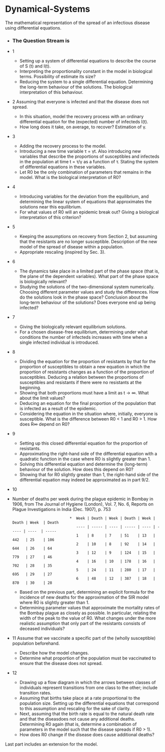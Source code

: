 # Dynamical-Systems
The mathematical representation of the spread of an infectious disease using differential equations.

* ### The Question Stream is
* 1 
  * Setting up a system of differential equations to describe the course of S (t) and I(t).
  * Interpreting the proportionality constant in the model in biological terms. Possibility of estimate its size?
  * Reducing the system to a single differential equation. Determining the long-term behaviour of the solutions. The biological interpretation of this behaviour.

 * 2
   Assuming that everyone is infected and that the disease does not spread.
   * In this situation, model the recovery process with an ordinary differential equation for the (expected) number of infecteds I(t).
   * How long does it take, on average, to recover? Estimation of γ.
     
 * 3
   * Adding the recovery process to the model.
   * Introducing a new time variable τ = γt. Also introducing new variables that describe the proportions of susceptibles and infecteds in the population at time t = τ/γ as a function of τ. Stating the system of differential equations in these variables.
   * Let R0 be the only combination of parameters that remains in the model. What is the biological interpretation of R0?
  
 * 4
   * Introducing variables for the deviation from the equilibrium, and determining the linear
system of equations that approximates the solutions near this equilibrium.
   * For what values of R0 will an epidemic break out? Giving a biological interpretation of this criterion?
  
 * 5
   * Keeping the assumptions on recovery from Section 2, but assuming that the resistants are no longer susceptible. Description of the new model of the spread of disease within a population.
   * Appropriate rescaling (inspired by Sec. 3).
  
 * 6
   * The dynamics take place in a limited part of the phase space (that is, the plane of
the dependent variables). What part of the phase space is biologically relevant?
   * Studying the solutions of the two-dimensional system numerically. Choosing different parameter values and study the differences. How do the solutions look in the phase space? Conclusion about the long-term behaviour of the solutions? Does everyone end up being infected?
  
 * 7
   * Giving the biologically relevant equilibrium solutions.    
   * For a chosen disease-free equilibrium, determining under what conditions the number of infecteds increases with time when a single infected individual is introduced.
  
 * 8
   * Dividing the equation for the proportion of resistants by that for the proportion of susceptibles to obtain a new equation in which the proportion of resistants changes as a function of the proportion of susceptibles. Deducing a relation between the proportions of susceptibles and resistants if there were no resistants at the beginning.
   * Showing that both proportions must have a limit as t → ∞. What about the limit values?
   * Deducing an equation for the final proportion of the population that is infected as a result of the epidemic.
   * Considering the equation in the situation where, initially, everyone is susceptible. What is the difference between R0 < 1 and R0 > 1. How does R∞ depend on R0?

* 9
  * Setting up this closed differential equation for the proportion of resistants.
  * Approximating the right-hand side of the differential equation with a quadratic function in the case where R0 is slightly greater than 1.
  * Solving this differential equation and determine the (long-term) behaviour of the solution. How does this depend on R0?
  * Showing that for R0 slightly greater than 1, the right-hand side of the differential equation may indeed be approximated as in part 9/2.
 
* 10
 * Number of deaths per week during the plague epidemic in Bombay in 1906, from The Journal of Hygiene (London), Vol. 7, No. 6, Reports on Plague Investigations in India (Dec. 1907), p. 753
  
                                 *  Week | Death | Week | Death | Week | Death | Week  | Death 
                                    ---- | ----- | ---- | ----- | ---- | ----- | ----  | ----- 
                                    1    | 8     | 7    | 51    | 13   | 442   | 25    | 106     
                                    2    | 10    | 8    | 92    | 14   | 644   | 26    | 64    
                                    3    | 12    | 9    | 124   | 15   | 779   | 27    | 46    
                                    4    | 16    | 10   | 178   | 16   | 702   | 28    | 35    
                                    5    | 24    | 11   | 280   | 17   | 695   | 29    | 27    
                                    6    | 48    | 12   | 387   | 18   | 870   | 30    | 28    
    
    

    * Based on the previous part, determining an explicit formula for the incidence of new deaths for the approximation of the SIR model where R0 is slightly greater than 1.
    * Determining parameter values that approximate the mortality rates of the Bombay plague as closely as possible. In particular, relating the width of the peak to the value of R0. What changes under the more realistic assumption that only part of the resistants consists of deceased individuals?
  
 *  11
    Assume that we vaccinate a specific part of the (wholly susceptible) population beforehand.
    * Describe how the model changes.
    * Determine what proportion of the population must be vaccinated to ensure that the disease does not spread.

* 12
  *  Drawing up a flow diagram in which the arrows between classes of individuals represent transitions from one class to the other; include transition rates.
  * Assuming that births take place at a rate proportional to the population size. Setting up the differential equations that correspond to this assumption and rescaling for the sake of clarity.
  * Next, assuming that the birth rate is equal to the natural death rate and that the diseasdoes not cause any additional deaths. Determining R0 again (that is, determine a combination of parameters in the model such that the disease spreads if R0 > 1).
  * How does R0 change if the disease does cause additional deaths?
 
Last part includes an extension for the model.






